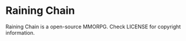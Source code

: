 Raining Chain
==============

Raining Chain is a open-source MMORPG.
Check LICENSE for copyright information. 






